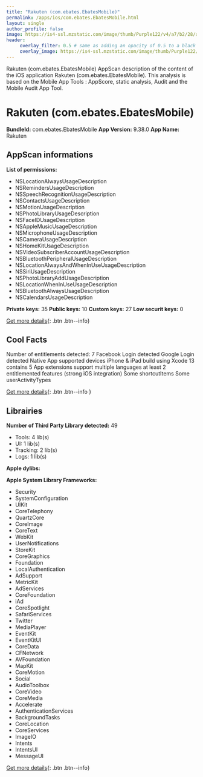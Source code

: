 ```yaml
---
title: "Rakuten (com.ebates.EbatesMobile)"
permalink: /apps/ios/com.ebates.EbatesMobile.html
layout: single
author_profile: false
image: https://is4-ssl.mzstatic.com/image/thumb/Purple122/v4/a7/b2/28/a7b2289b-c7c9-e1b8-be24-90762353e357/AppIcon-1x_U007emarketing-0-7-0-85-220.png/512x512bb.jpg
header: 
     overlay_filter: 0.5 # same as adding an opacity of 0.5 to a black background
     overlay_image: https://is4-ssl.mzstatic.com/image/thumb/Purple122/v4/a7/b2/28/a7b2289b-c7c9-e1b8-be24-90762353e357/AppIcon-1x_U007emarketing-0-7-0-85-220.png/512x512bb.jpg
---
```

Rakuten (com.ebates.EbatesMobile) AppScan description of the content of the iOS application Rakuten (com.ebates.EbatesMobile). This analysis is based on the Mobile App Tools : AppScore, static analysis, Audit and the Mobile Audit App Tool.

# Rakuten (com.ebates.EbatesMobile)

**BundleId:** com.ebates.EbatesMobile
**App Version:** 9.38.0
**App Name:** Rakuten


## AppScan informations 

**List of permissions:** 
- NSLocationAlwaysUsageDescription
- NSRemindersUsageDescription
- NSSpeechRecognitionUsageDescription
- NSContactsUsageDescription
- NSMotionUsageDescription
- NSPhotoLibraryUsageDescription
- NSFaceIDUsageDescription
- NSAppleMusicUsageDescription
- NSMicrophoneUsageDescription
- NSCameraUsageDescription
- NSHomeKitUsageDescription
- NSVideoSubscriberAccountUsageDescription
- NSBluetoothPeripheralUsageDescription
- NSLocationAlwaysAndWhenInUseUsageDescription
- NSSiriUsageDescription
- NSPhotoLibraryAddUsageDescription
- NSLocationWhenInUseUsageDescription
- NSBluetoothAlwaysUsageDescription
- NSCalendarsUsageDescription
  
  
**Private keys:** 35
**Public keys:** 10
**Custom keys:** 27
**Low securit keys:** 0
  
[Get more details](/pricing.html){: .btn .btn--info}

## Cool Facts

Number of entitlements detected: 7
Facebook Login detected
Google Login detected
Native App
supported devices iPhone & iPad
build using Xcode 13
contains 5 App extensions
support multiple languages
at least 2 entitlemented features (strong iOS integration)
Some shortcutItems 
Some userActivityTypes
  
[Get more details](/pricing.html){: .btn .btn--info }

## Librairies 
**Number of Third Party Library detected:** 49
- Tools: 4 lib(s)
- UI: 1 lib(s)
- Tracking: 2 lib(s)
- Logs: 1 lib(s)


**Apple dylibs:**


**Apple System Library Frameworks:**
- Security
- SystemConfiguration
- UIKit
- CoreTelephony
- QuartzCore
- CoreImage
- CoreText
- WebKit
- UserNotifications
- StoreKit
- CoreGraphics
- Foundation
- LocalAuthentication
- AdSupport
- MetricKit
- AdServices
- CoreFoundation
- iAd
- CoreSpotlight
- SafariServices
- Twitter
- MediaPlayer
- EventKit
- EventKitUI
- CoreData
- CFNetwork
- AVFoundation
- MapKit
- CoreMotion
- Social
- AudioToolbox
- CoreVideo
- CoreMedia
- Accelerate
- AuthenticationServices
- BackgroundTasks
- CoreLocation
- CoreServices
- ImageIO
- Intents
- IntentsUI
- MessageUI


  
[Get more details](/pricing.html){: .btn .btn--info}

